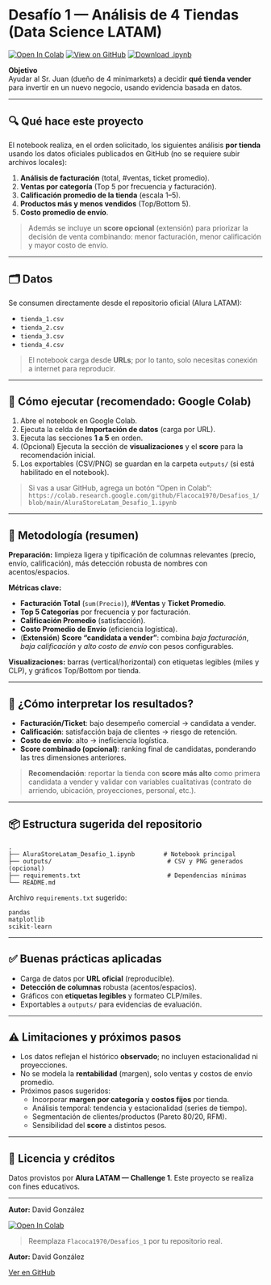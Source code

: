 # Desafío 1 — Análisis de 4 Tiendas (Data Science LATAM)
[![Open In Colab](https://colab.research.google.com/assets/colab-badge.svg)](https://colab.research.google.com/github/Flacoca1970/Desafios_1/blob/main/AluraStoreLatam_Desafio_1_Entrega_Final_v2.ipynb)
[![View on GitHub](https://img.shields.io/badge/GitHub-View%20Notebook-black?logo=github)](https://github.com/Flacoca1970/Flacoca1970/blob/main/AluraStoreLatam_Desafio_1_Entrega_Final.ipynb)
[![Download .ipynb](https://img.shields.io/badge/Download-.ipynb-blue)](https://raw.githubusercontent.com/Flacoca1970/Flacoca1970/main/AluraStoreLatam_Desafio_1_Entrega_Final.ipynb)

**Objetivo**  
Ayudar al Sr. Juan (dueño de 4 minimarkets) a decidir **qué tienda vender** para invertir en un nuevo negocio, usando evidencia basada en datos.

---

## 🔍 Qué hace este proyecto
El notebook realiza, en el orden solicitado, los siguientes análisis **por tienda** usando los datos oficiales publicados en GitHub (no se requiere subir archivos locales):

1. **Análisis de facturación** (total, #ventas, ticket promedio).  
2. **Ventas por categoría** (Top 5 por frecuencia y facturación).  
3. **Calificación promedio de la tienda** (escala 1–5).  
4. **Productos más y menos vendidos** (Top/Bottom 5).  
5. **Costo promedio de envío**.

> Además se incluye un **score opcional** (extensión) para priorizar la decisión de venta combinando: menor facturación, menor calificación y mayor costo de envío.

---

## 🗂️ Datos
Se consumen directamente desde el repositorio oficial (Alura LATAM):

- `tienda_1.csv`  
- `tienda_2.csv`  
- `tienda_3.csv`  
- `tienda_4.csv`

> El notebook carga desde **URLs**; por lo tanto, solo necesitas conexión a internet para reproducir.

---

## 🚀 Cómo ejecutar (recomendado: Google Colab)
1. Abre el notebook en Google Colab.  
2. Ejecuta la celda de **Importación de datos** (carga por URL).  
3. Ejecuta las secciones **1 a 5** en orden.  
4. (Opcional) Ejecuta la sección de **visualizaciones** y el **score** para la recomendación inicial.  
5. Los exportables (CSV/PNG) se guardan en la carpeta `outputs/` (si está habilitado en el notebook).

> Si vas a usar GitHub, agrega un botón “Open in Colab”:  
> `https://colab.research.google.com/github/Flacoca1970/Desafios_1/blob/main/AluraStoreLatam_Desafio_1.ipynb`

---

## 🧠 Metodología (resumen)

**Preparación:** limpieza ligera y tipificación de columnas relevantes (precio, envío, calificación), más detección robusta de nombres con acentos/espacios.  

**Métricas clave:**
- **Facturación Total** (`sum(Precio)`), **#Ventas** y **Ticket Promedio**.
- **Top 5 Categorías** por frecuencia y por facturación.
- **Calificación Promedio** (satisfacción).
- **Costo Promedio de Envío** (eficiencia logística).
- (**Extensión**) **Score “candidata a vender”**: combina *baja facturación*, *baja calificación* y *alto costo de envío* con pesos configurables.

**Visualizaciones:** barras (vertical/horizontal) con etiquetas legibles (miles y CLP), y gráficos Top/Bottom por tienda.

---

## 🏁 ¿Cómo interpretar los resultados?
- **Facturación/Ticket**: bajo desempeño comercial → candidata a vender.  
- **Calificación**: satisfacción baja de clientes → riesgo de retención.  
- **Costo de envío**: alto → ineficiencia logística.  
- **Score combinado (opcional)**: ranking final de candidatas, ponderando las tres dimensiones anteriores.

> **Recomendación**: reportar la tienda con **score más alto** como primera candidata a vender y validar con variables cualitativas (contrato de arriendo, ubicación, proyecciones, personal, etc.).

---

## 📦 Estructura sugerida del repositorio
```
.
├── AluraStoreLatam_Desafio_1.ipynb        # Notebook principal
├── outputs/                                # CSV y PNG generados (opcional)
├── requirements.txt                        # Dependencias mínimas
└── README.md
```

Archivo `requirements.txt` sugerido:
```
pandas
matplotlib
scikit-learn
```

---

## ✅ Buenas prácticas aplicadas
- Carga de datos por **URL oficial** (reproducible).  
- **Detección de columnas** robusta (acentos/espacios).  
- Gráficos con **etiquetas legibles** y formateo CLP/miles.  
- Exportables a `outputs/` para evidencias de evaluación.  

---

## ⚠️ Limitaciones y próximos pasos
- Los datos reflejan el histórico **observado**; no incluyen estacionalidad ni proyecciones.  
- No se modela la **rentabilidad** (margen), solo ventas y costos de envío promedio.  
- Próximos pasos sugeridos:
  - Incorporar **margen por categoría** y **costos fijos** por tienda.
  - Análisis temporal: tendencia y estacionalidad (series de tiempo).
  - Segmentación de clientes/productos (Pareto 80/20, RFM).
  - Sensibilidad del **score** a distintos pesos.

---

## 🧾 Licencia y créditos
Datos provistos por **Alura LATAM — Challenge 1**. Este proyecto se realiza con fines educativos.

---

**Autor:** David González  

[![Open In Colab](https://colab.research.google.com/assets/colab-badge.svg)](https://colab.research.google.com/https://colab.research.google.com/github/Flacoca1970/Flacoca1970/blob/main/AluraStoreLatam_Desafio_1_Entrega_Final.ipynb)

> Reemplaza `Flacoca1970/Desafios_1` por tu repositorio real.

**Autor:** David González


[Ver en GitHub](https://github.com/Flacoca1970/Desafios_1/blob/main/AluraStoreLatam_Desafio_1_Entrega_Final_v2.ipynb)
